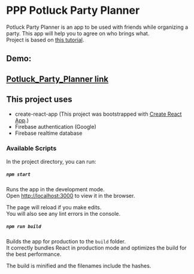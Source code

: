 # PPP Potluck Party Planner
Potluck Party Planner is an app to be used with friends while organizing a party. This app will help you to agree on who brings what.
<br />
Project is based on [this tutorial](https://css-tricks.com/intro-firebase-react/).<br />

## Demo:
## [Potluck_Party_Planner link](https://mono258.github.io/PPP-Potluck_Party_Planner)

## This project uses
* create-react-app (This project was bootstrapped with [Create React App](https://github.com/facebook/create-react-app).)
* Firebase authentication (Google)
* Firebase realtime database

### Available Scripts

In the project directory, you can run:

##### `npm start`

Runs the app in the development mode.<br />
Open [http://localhost:3000](http://localhost:3000) to view it in the browser.

The page will reload if you make edits.<br />
You will also see any lint errors in the console.

##### `npm run build`

Builds the app for production to the `build` folder.<br />
It correctly bundles React in production mode and optimizes the build for the best performance.

The build is minified and the filenames include the hashes.<br />

